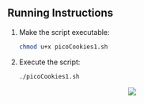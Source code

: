 ## Running Instructions

1. Make the script executable:
   ```bash
   chmod u+x picoCookies1.sh
   ```

2. Execute the script:
   ```bash
   ./picoCookies1.sh
   ```
<p align="center">
   <img src="https://github.com/BA-XX/BA_picoCTF/assets/85788529/d9275b89-9b4b-422d-a3f7-debf7f253055" />
</p>

